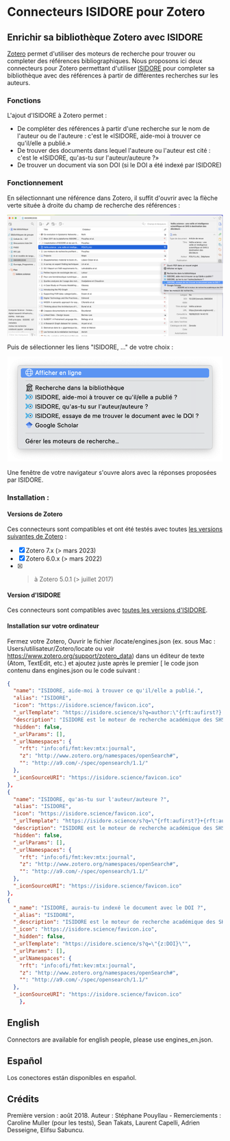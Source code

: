 # Connecteurs ISIDORE pour Zotero

## Enrichir sa bibliothèque Zotero avec ISIDORE

[Zotero](https://zotero.org) permet d'utiliser des moteurs de recherche pour trouver ou completer des références bibliographiques. Nous proposons ici deux connecteurs pour Zotero permettant d'utiliser [ISIDORE](https://isidore.science) pour completer sa bibliothèque avec des références à partir de différentes recherches sur les auteurs.

### Fonctions

L'ajout d'ISIDORE à Zotero permet :

- De compléter des références à partir d'une recherche sur le nom de l'auteur ou de l'auteure : c'est le «ISIDORE, aide-moi à trouver ce qu'il/elle a publié.»
- De trouver des documents dans lequel l'auteure ou l'auteur est cité : c'est le «ISIDORE, qu'as-tu sur l'auteur/auteure ?»
- De trouver un document via son DOI (si le DOI a été indexé par ISIDORE)

### Fonctionnement

En sélectionnant une référence dans Zotero, il suffit d'ouvrir avec la flèche verte située à droite du champ de recherche des références :

![Zotero](Ex001.png "Zotero")

Puis de sélectionner les liens "ISIDORE, ..." de votre choix :

![Zotero](Ex002.png "Zotero")

Une fenêtre de votre navigateur s'ouvre alors avec la réponses proposées par ISIDORE.

### Installation :

#### Versions de Zotero

Ces connecteurs sont compatibles et ont été testés avec toutes [les versions suivantes de Zotero](https://www.zotero.org/support/changelog) :
- [x] Zotero 7.x (> mars 2023)
- [x] Zotero 6.0.x (> mars 2022)
- [x] > à Zotero 5.0.1 (> juillet 2017)

#### Version d'ISIDORE

Ces connecteurs sont compatibles avec [toutes les versions d'ISIDORE](https://isidore.science/releases).


#### Installation sur votre ordinateur

Fermez votre Zotero, Ouvrir le fichier <Zotero>/locate/engines.json (ex. sous Mac : Users/utilisateur/Zotero/locate ou voir https://www.zotero.org/support/zotero_data) dans un éditeur de texte (Atom, TextEdit, etc.) et ajoutez juste après le premier [ le code json contenu dans engines.json ou le code suivant :

```json
{
  "name": "ISIDORE, aide-moi à trouver ce qu'il/elle a publié.",
  "alias": "ISIDORE",
  "icon": "https://isidore.science/favicon.ico",
  "_urlTemplate": "https://isidore.science/s?q=author:\"{rft:aufirst?} {rft:aulast?}\"",
  "description": "ISIDORE est le moteur de recherche académique des SHS.",
  "hidden": false,
  "_urlParams": [],
  "_urlNamespaces": {
    "rft": "info:ofi/fmt:kev:mtx:journal",
    "z": "http://www.zotero.org/namespaces/openSearch#",
    "": "http://a9.com/-/spec/opensearch/1.1/"
  },
  "_iconSourceURI": "https://isidore.science/favicon.ico"
},
{
  "name": "ISIDORE, qu'as-tu sur l'auteur/auteure ?",
  "alias": "ISIDORE",
  "icon": "https://isidore.science/favicon.ico",
  "_urlTemplate": "https://isidore.science/s?q=\"{rft:aufirst?}+{rft:aulast?}\"",
  "description": "ISIDORE est le moteur de recherche académique des SHS.",
  "hidden": false,
  "_urlParams": [],
  "_urlNamespaces": {
    "rft": "info:ofi/fmt:kev:mtx:journal",
    "z": "http://www.zotero.org/namespaces/openSearch#",
    "": "http://a9.com/-/spec/opensearch/1.1/"
  },
  "_iconSourceURI": "https://isidore.science/favicon.ico"
},
{
  "_name": "ISIDORE, aurais-tu indexé le document avec le DOI ?",
  "_alias": "ISIDORE",
  "_description": "ISIDORE est le moteur de recherche académique des SHS.",
  "_icon": "https://isidore.science/favicon.ico",
  "_hidden": false,
  "_urlTemplate": "https://isidore.science/s?q=\"{z:DOI}\"",
  "_urlParams": [],
  "_urlNamespaces": {
    "rft": "info:ofi/fmt:kev:mtx:journal",
    "z": "http://www.zotero.org/namespaces/openSearch#",
    "": "http://a9.com/-/spec/opensearch/1.1/"
  },
  "_iconSourceURI": "https://isidore.science/favicon.ico"
	},
```

## English

Connectors are available for english people, please use engines_en.json.

## Español

Los conectores están disponibles en español.

## Crédits

Première version : août 2018.
Auteur : Stéphane Pouyllau -
Remerciements : Caroline Muller (pour les tests), Sean Takats, Laurent Capelli, Adrien Desseigne, Elifsu Sabuncu.
